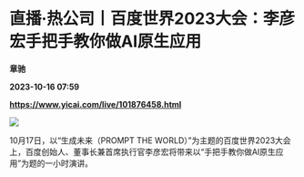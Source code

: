 # 直播·热公司丨百度世界2023大会：李彦宏手把手教你做AI原生应用
**章驰**

**2023-10-16 07:59**

**https://www.yicai.com/live/101876458.html**

![](https://imgcdn.yicai.com/uppics/slides/2023/10/9f9d281f1656c2b9c93f3df40f8a9a23.jpg)

10月17日，以“生成未来（PROMPT THE WORLD）”为主题的百度世界2023大会上，百度创始人、董事长兼首席执行官李彦宏将带来以“手把手教你做AI原生应用”为题的一小时演讲。
